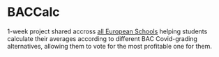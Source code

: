 # BACCalc

1-week project shared accross [all European Schools](https://13stars.eu/report-of-the-cosup-to-the-students-of-the-european-schools-2019-2020/) helping students calculate their averages according to different BAC Covid-grading alternatives, allowing them to vote for the most profitable one for them.
